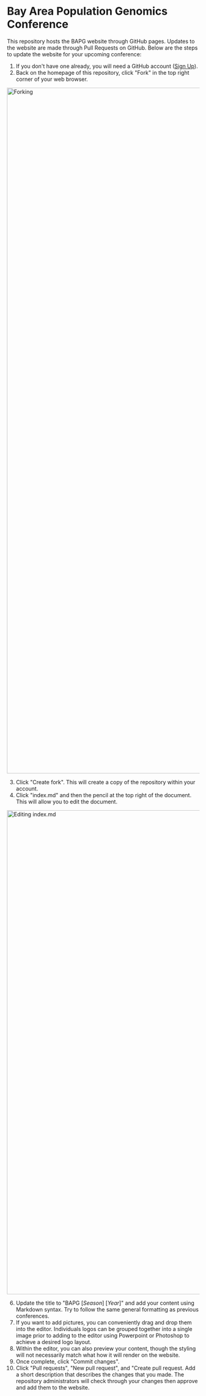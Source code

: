# Bay Area Population Genomics Conference

This repository hosts the BAPG website through GitHub pages. Updates to the website are made through Pull Requests on GitHub. Below are the steps to update the website for your upcoming conference:

1. If you don't have one already, you will need a GitHub account ([Sign Up](https://github.com/signup)).
2. Back on the homepage of this repository, click "Fork" in the top right corner of your web browser.

<img width="1792" alt="Forking" src="https://user-images.githubusercontent.com/40303683/233255570-afd6d0f7-43af-475f-aa6c-21e1c7ddb771.png">

3. Click "Create fork". This will create a copy of the repository within your account.
4. Click "index.md" and then the pencil at the top right of the document. This will allow you to edit the document.

<img width="1265" alt="Editing index.md" src="https://user-images.githubusercontent.com/40303683/233255612-90f40ae8-fa11-4793-8131-e5e1baea922b.png">

6. Update the title to "BAPG [*Season*] [*Year*]" and add your content using Markdown syntax. Try to follow the same general formatting as previous conferences.
7. If you want to add pictures, you can conveniently drag and drop them into the editor. Individuals logos can be grouped together into a single image prior to adding to the editor using Powerpoint or Photoshop to achieve a desired logo layout.
8. Within the editor, you can also preview your content, though the styling will not necessarily match what how it will render on the website.
9. Once complete, click "Commit changes".
10. Click "Pull requests", "New pull request", and "Create pull request. Add a short description that describes the changes that you made. The repository administrators will check through your changes then approve and add them to the website.
